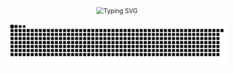 <div align="center">
  
  ![Typing SVG](https://readme-typing-svg.demolab.com/?lines=Junior+Backend+Developer;Student+of+Applied+Mathematics+and+Computer+Science+at+MAI&font=Fira%20Code&center=true&width=1000&height=50&color=800080&vCenter=true&pause=1000&size=22&duration=5000&repeat=true)

  <picture>
      <source media="(prefers-color-scheme: dark)" srcset="https://raw.githubusercontent.com/AI-AVENGER-S/AI-AVENGER-S/main/assets/github-snake-dark.svg">
      <source media="(prefers-color-scheme: light)" srcset="https://raw.githubusercontent.com/AI-AVENGER-S/AI-AVENGER-S/main/assets/github-snake.svg">
      <img alt="Snake" src="https://raw.githubusercontent.com/AI-AVENGER-S/AI-AVENGER-S/main/assets/github-snake.svg">
  </picture>
  
</div>



